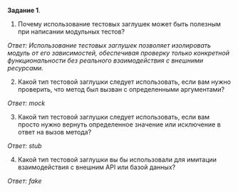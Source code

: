 **Задание 1**.

1)  Почему использование тестовых заглушек может быть полезным при написании модульных тестов?

_Ответ: Использование тестовых заглушек позволяет изолировать модуль от его зависимостей,
обеспечивая проверку только конкретной функциональности без реального взаимодействия с внешними ресурсами._

2) Какой тип тестовой заглушки следует использовать, если вам нужно проверить, что метод был вызван с определенными аргументами?

_Ответ: mock_

3) Какой тип тестовой заглушки следует использовать, если вам просто нужно вернуть определенное значение или исключение в ответ на вызов метода?

_Ответ: stub_

4) Какой тип тестовой заглушки вы бы использовали для имитации  взаимодействия с внешним API или базой данных?

_Ответ: fake_
